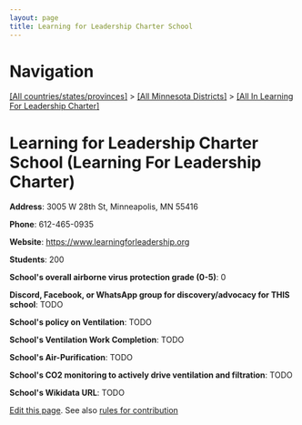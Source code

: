 ```yaml
---
layout: page
title: Learning for Leadership Charter School
---
```

# Navigation

[[All countries/states/provinces]](../../..) > [[All Minnesota Districts]](../..) > [[All In Learning For Leadership Charter]](..)

# Learning for Leadership Charter School (Learning For Leadership Charter)

**Address**: 3005 W 28th St, Minneapolis, MN 55416

**Phone**: 612-465-0935

**Website**: <https://www.learningforleadership.org>

**Students**: 200

**School's overall airborne virus protection grade (0-5)**: 0

**Discord, Facebook, or WhatsApp group for discovery/advocacy for THIS school**: TODO

**School's policy on Ventilation**: TODO

**School's Ventilation Work Completion**: TODO

**School's Air-Purification**: TODO

**School's CO2 monitoring to actively drive ventilation and filtration**: TODO

**School's Wikidata URL**: TODO


[Edit this page](https://github.com/ventilate-schools/MN/edit/main/./Learning_For_Leadership_Charter/Learning_for_Leadership_Charter_School.md). See also [rules for contribution](../../../contribution-rules/)